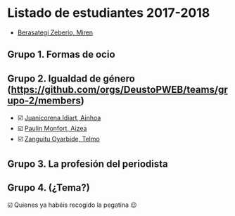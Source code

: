 # Listado de estudiantes 2017-2018

<!-- formato con el que incluir tu nombre y link -->
- [Berasategi Zeberio, Miren](http://mberasategi.github.io)

## Grupo 1. Formas de ocio
<!-- aquí el listado de miembros del grupo 1 -->


## Grupo 2. Igualdad de género (https://github.com/orgs/DeustoPWEB/teams/grupo-2/members)
<!-- aquí el listado de miembros del grupo 2 -->

- :ballot_box_with_check: [Juanicorena Idiart, Ainhoa](http://ajuanicorena.github.io)
- :ballot_box_with_check: [Paulin Monfort, Aizea](http://aizeapaulin.github.io)
- :ballot_box_with_check: [Zanguitu Oyarbide, Telmo](http://telmoco.github.io)

## Grupo 3. La profesión del periodista
<!-- aquí el listado de miembros del grupo 3 -->


## Grupo 4. (¿Tema?)
<!-- aquí el listado de miembros del grupo 4 -->


:ballot_box_with_check: Quienes ya habéis recogido la pegatina :wink:
